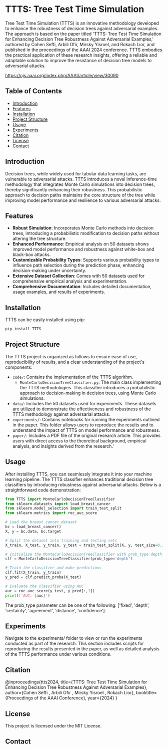 # TTTS: Tree Test Time Simulation

Tree Test Time Simulation (TTTS) is an innovative methodology developed to enhance the robustness of decision trees against adversarial examples. The approach is based on the paper titled 'TTTS: Tree Test Time Simulation for Enhancing Decision Tree Robustness Against Adversarial Examples,' authored by Cohen Seffi, Arbili Ofir, Mirsky Yisroel, and Rokach Lior, and published in the proceedings of the AAAI 2024 conference. TTTS embodies the practical application of these research insights, offering a reliable and adaptable solution to improve the resistance of decision tree models to adversarial attacks.

https://ojs.aaai.org/index.php/AAAI/article/view/30090

## Table of Contents

- [Introduction](#introduction)
- [Features](#features)
- [Installation](#installation)
- [Project Structure](#project-structure)
- [Usage](#usage)
- [Experiments](#experiments)
- [Citation](#citation)
- [License](#license)
- [Contact](#contact)

## Introduction

Decision trees, while widely used for tabular data learning tasks, are vulnerable to adversarial attacks. TTTS introduces a novel inference-time methodology that integrates Monte Carlo simulations into decision trees, thereby significantly enhancing their robustness. This probabilistic approach to decision paths maintains the core structure of the tree while improving model performance and resilience to various adversarial attacks.

## Features

- **Robust Simulation**: Incorporates Monte Carlo methods into decision trees, introducing a probabilistic modification to decision paths without altering the tree structure.
- **Enhanced Performance**: Empirical analysis on 50 datasets shows improved model performance and robustness against white-box and black-box attacks.
- **Customizable Probability Types**: Supports various probability types to influence path selection during the prediction phase, enhancing decision-making under uncertainty.
- **Extensive Dataset Collection**: Comes with 50 datasets used for comprehensive empirical analysis and experimentation.
- **Comprehensive Documentation**: Includes detailed documentation, usage examples, and results of experiments.

## Installation

TTTS can be easily installed using pip:
```python
pip install TTTS
```

## Project Structure

The TTTS project is organized as follows to ensure ease of use, reproducibility of results, and a clear understanding of the project's components:

- `code/`: Contains the implementation of the TTTS algorithm.
  - `MonteCarloDecisionTreeClassifier.py`: The main class implementing the TTTS methodologies. This classifier introduces a probabilistic approach to decision-making in decision trees, using Monte Carlo simulations.
- `data/`: Includes the 50 datasets used for experiments. These datasets are utilized to demonstrate the effectiveness and robustness of the TTTS methodology against adversarial attacks.
- `experiments/`: Contains notebooks for running the experiments outlined in the paper. This folder allows users to reproduce the results and to understand the impact of TTTS on model performance and robustness.
- `paper/`: Includes a PDF file of the original research article. This provides users with direct access to the theoretical background, empirical analysis, and insights derived from the research.'


## Usage

After installing TTTS, you can seamlessly integrate it into your machine learning pipeline. The TTTS classifier enhances traditional decision tree classifiers by introducing robustness against adversarial attacks. Below is a straightforward code demonstration:

```python
from TTTS import MonteCarloDecisionTreeClassifier
from sklearn.datasets import load_breast_cancer
from sklearn.model_selection import train_test_split
from sklearn.metrics import roc_auc_score

# Load the breast cancer dataset
bc = load_breast_cancer()
X, y = bc.data, bc.target

# Split the dataset into training and testing sets
X_train, X_test, y_train, y_test = train_test_split(X, y, test_size=0.3, random_state=17)

# Initialize the MonteCarloDecisionTreeClassifier with prob_type depth
clf = MonteCarloDecisionTreeClassifier(prob_type='depth')

# Train the classifier and make predictions
clf.fit(X_train, y_train)
y_pred = clf.predict_proba(X_test)

# Evaluate the classifier using AUC
auc = roc_auc_score(y_test, y_pred[:,1])
print(f'AUC: {auc}')
```

The prob_type parameter can be one of the following: ['fixed', 'depth', 'certainty', 'agreement', 'distance', 'confidence'].
  
## Experiments
Navigate to the experiments/ folder to view or run the experiments conducted as part of the research. This section includes scripts for reproducing the results presented in the paper, as well as detailed analysis of the TTTS performance under various conditions.

## Citation
@inproceedings{ttts2024,
  title={TTTS: Tree Test Time Simulation for Enhancing Decision Tree Robustness Against Adversarial Examples},
  author={Cohen Seffi , Arbili Ofir , Mirsky Yisroel , Rokach Lior},
  booktitle={Proceedings of the AAAI Conference},
  year={2024}
}

## License
This project is licensed under the MIT License.

## Contact

